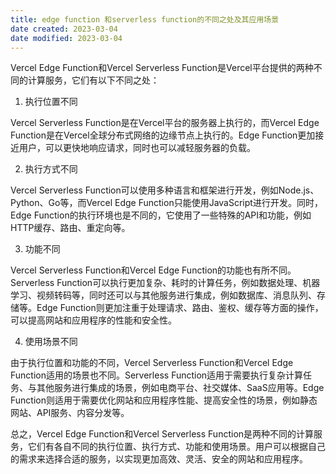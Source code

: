 ```yaml
---
title: edge function 和serverless function的不同之处及其应用场景
date created: 2023-03-04
date modified: 2023-03-04
---
```


Vercel Edge Function和Vercel Serverless Function是Vercel平台提供的两种不同的计算服务，它们有以下不同之处：

1. 执行位置不同

Vercel Serverless Function是在Vercel平台的服务器上执行的，而Vercel Edge Function是在Vercel全球分布式网络的边缘节点上执行的。Edge Function更加接近用户，可以更快地响应请求，同时也可以减轻服务器的负载。

2. 执行方式不同

Vercel Serverless Function可以使用多种语言和框架进行开发，例如Node.js、Python、Go等，而Vercel Edge Function只能使用JavaScript进行开发。同时，Edge Function的执行环境也是不同的，它使用了一些特殊的API和功能，例如HTTP缓存、路由、重定向等。

3. 功能不同

Vercel Serverless Function和Vercel Edge Function的功能也有所不同。Serverless Function可以执行更加复杂、耗时的计算任务，例如数据处理、机器学习、视频转码等，同时还可以与其他服务进行集成，例如数据库、消息队列、存储等。Edge Function则更加注重于处理请求、路由、鉴权、缓存等方面的操作，可以提高网站和应用程序的性能和安全性。

4. 使用场景不同

由于执行位置和功能的不同，Vercel Serverless Function和Vercel Edge Function适用的场景也不同。Serverless Function适用于需要执行复杂计算任务、与其他服务进行集成的场景，例如电商平台、社交媒体、SaaS应用等。Edge Function则适用于需要优化网站和应用程序性能、提高安全性的场景，例如静态网站、API服务、内容分发等。

总之，Vercel Edge Function和Vercel Serverless Function是两种不同的计算服务，它们有各自不同的执行位置、执行方式、功能和使用场景。用户可以根据自己的需求来选择合适的服务，以实现更加高效、灵活、安全的网站和应用程序。
